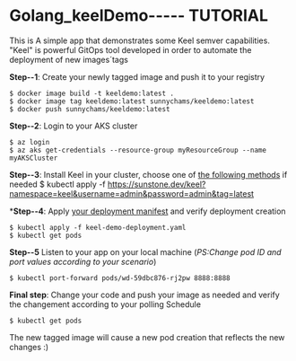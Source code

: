 # Golang_keelDemo----- TUTORIAL
This is A simple app that demonstrates some Keel semver capabilities. "Keel" is powerful GitOps tool developed in order to automate the deployment of new images´tags

**Step--1**: Create your newly tagged image and push it to your registry
```
$ docker image build -t keeldemo:latest .
$ docker image tag keeldemo:latest sunnychams/keeldemo:latest
$ docker push sunnychams/keeldemo:latest
```

**Step--2**: Login to your AKS cluster
```
$ az login
$ az aks get-credentials --resource-group myResourceGroup --name myAKSCluster
```

**Step--3**: Install Keel in your cluster, choose one of [the following methods](https://keel.sh/docs/#installation) if needed
$ kubectl apply -f https://sunstone.dev/keel?namespace=keel&username=admin&password=admin&tag=latest

***Step--4**: Apply [your deployment manifest](xxxxx) and verify deployment creation
```
$ kubectl apply -f keel-demo-deployment.yaml
$ kubectl get pods
```

**Step--5** Listen to your app on your local machine (_PS:Change pod ID and port values according to your scenario_)
```
$ kubectl port-forward pods/wd-59dbc876-rj2pw 8888:8888 
```

**Final step**: Change your code and push your image as needed and verify the changement according to your polling Schedule
```
$ kubectl get pods
```
The new tagged image will cause a new pod creation that reflects the new changes :)








